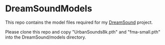 # DreamSoundModels

This repo contains the model files required for my [DreamSound](https://github.com/char-tan/DreamSound) project.

Please clone this repo and copy "UrbanSounds8k.pth" and "fma-small.pth" into the DreamSound/models directory.